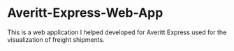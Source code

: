 # Averitt-Express-Web-App
This is a web application I helped developed for Averitt Express used for the visualization of freight shipments.

